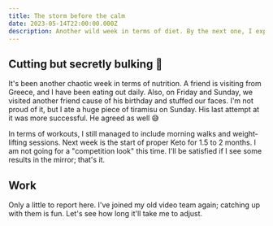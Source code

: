 ```yaml
---
title: The storm before the calm
date: 2023-05-14T22:00:00.000Z
description: Another wild week in terms of diet. By the next one, I expect everything to be back to normal.
---
```


## Cutting but secretly bulking 🤫

It's been another chaotic week in terms of nutrition. A friend is visiting from Greece, and I have been eating out daily. Also, on Friday and Sunday, we visited another friend cause of his birthday and stuffed our faces. I'm not proud of it, but I ate a huge piece of tiramisu on Sunday. His last attempt at it was more successful. He agreed as well 😅

In terms of workouts, I still managed to include morning walks and weight-lifting sessions. Next week is the start of proper Keto for 1.5 to 2 months. I am not going for a "competition look" this time. I'll be satisfied if I see some results in the mirror; that's it.

## Work

Only a little to report here. I've joined my old video team again; catching up with them is fun. Let's see how long it'll take me to adjust.
